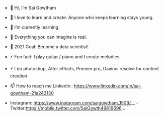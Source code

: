 - 👋 Hi, I’m Sai Gowtham
- 🔭 I love to learn and create: Anyone who keeps learning stays young.
- 🌱 I’m currently learning.
- 👯 Everything you can imagine is real.
- 🥅 2021 Goal: Become a data scientist!
- ⚡ Fun fact: I play guitar / piano and I create melodies
- ⚡ I do photoshop, After effects, Premier pro, Davinci resolve for content creation


- 📫 How to reach me Linkedin : https://www.linkedin.com/in/sai-gowtham-21a242130  
- Instagram: https://www.instagram.com/saigowtham_1509/__ 
-Twitter:https://mobile.twitter.com/SaiGowth49819696...
<!---
Sai1509/Sai1509 is a ✨ special ✨ repository because its `README.md` (this file) appears on your GitHub profile.
You can click the Preview link to take a look at your changes.
--->
